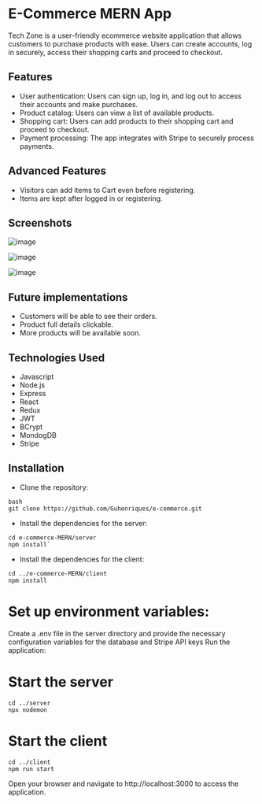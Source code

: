 
# E-Commerce MERN App
Tech Zone is a user-friendly ecommerce website application that allows customers to purchase products with ease. Users can create accounts, log in securely, access their shopping carts and proceed to checkout.


## Features

- User authentication: Users can sign up, log in, and log out to access their accounts and make purchases.
- Product catalog: Users can view a list of available products. 
- Shopping cart: Users can add products to their shopping cart and proceed to checkout.
- Payment processing: The app integrates with Stripe to securely process payments.

## Advanced Features

- Visitors can add items to Cart even before registering.
- Items are kept after logged in or registering.

## Screenshots

![image](https://res.cloudinary.com/dvteazrgs/image/upload/v1689584561/e-commerce2_hkq37i.png)

![image](https://res.cloudinary.com/dvteazrgs/image/upload/v1689584561/e-commerce3_nihzsp.png)

![image](https://res.cloudinary.com/dvteazrgs/image/upload/v1689584620/e-commerce4_frcf0b.png)


## Future implementations 

- Customers will be able to see their orders.
- Product full details clickable.
- More products will be available soon.

## Technologies Used

- Javascript
- Node.js
- Express
- React
- Redux
- JWT
- BCrypt
- MondogDB
- Stripe 


## Installation
- Clone the repository:

```
bash
git clone https://github.com/Guhenriques/e-commerce.git
```

- Install the dependencies for the server:
```
cd e-commerce-MERN/server
npm install`
```

- Install the dependencies for the client:
```
cd ../e-commerce-MERN/client
npm install
```

# Set up environment variables:
Create a .env file in the server directory and provide the necessary configuration variables for the database and Stripe API keys
Run the application:
# Start the server
```
cd ../server
npx nodemon
```

# Start the client
```
cd ../client
npm run start
```

Open your browser and navigate to http://localhost:3000 to access the application.
